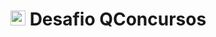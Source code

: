 # <img src="https://odin.qconcursos.com/packs/images/logo/qc-47196578.svg" alt="qcx" width="24" /> Desafio QConcursos
